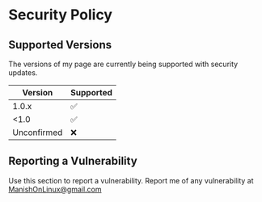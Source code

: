 # Security Policy

## Supported Versions

The versions of my page are
currently being supported with security updates.

| Version | Supported          |
| ------- | ------------------ |
| 1.0.x   | :white_check_mark: |
| <1.0    | :white_check_mark:                |
| Unconfirmed   | :x: |


## Reporting a Vulnerability

Use this section to report a vulnerability.
 Report me of any vulnerability at ManishOnLinux@gmail.com
